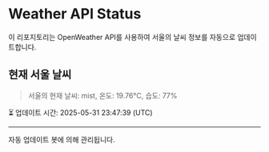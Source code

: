 
# Weather API Status

이 리포지토리는 OpenWeather API를 사용하여 서울의 날씨 정보를 자동으로 업데이트합니다.

## 현재 서울 날씨
> 서울의 현재 날씨: mist, 온도: 19.76°C, 습도: 77%

⏳ 업데이트 시간: 2025-05-31 23:47:39 (UTC)

---
자동 업데이트 봇에 의해 관리됩니다.
